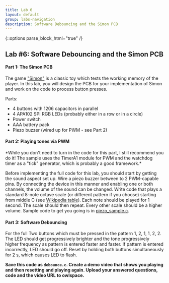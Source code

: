 ```yaml
---
title: Lab 6
layout: default
group: labs-navigation
description: Software Debouncing and the Simon PCB
---
```


{::options parse_block_html="true" /}

## Lab #6: Software Debouncing and the Simon PCB

#### Part 1: The Simon PCB

The game ["Simon"](https://en.wikipedia.org/wiki/Simon_(game)) is a classic toy which tests the
working memory of the player. In this lab, you will design the PCB for your implementation of
Simon and work on the code to process button presses. 

Parts:
- 4 buttons with 1206 capacitors in parallel
- 4 APA102 SPI RGB LEDs (probably either in a row or in a circle)
- Power switch
- AAA battery pack
- Piezo buzzer (wired up for PWM - see Part 2)

#### Part 2: Playing tones via PWM

<p class="text-success">
*While you don't need to turn in the code for this part, I still recommend you do it! The sample
uses the TimerA1 module for PWM and the watchdog timer as a "tick" generator, which is probably
a good framework.*
</p>

Before implementing the full code for this lab, you should start by getting the sound aspect
set up. Wire a piezo buzzer between to 2 PWM-capable pins. By connecting the device in this
manner and enabling one or both channels, the volume of the sound can be changed. Write code
that plays a standard 8-note octave scale (or different pattern if you choose) starting from
middle C (see [Wikipedia table](https://en.wikipedia.org/wiki/Scientific_pitch_notation)). Each
note should be played for 1 second. The scale should then repeat. Every other scale should be a
higher volume. Sample code to get you going is in [piezo_sample.c](lab6/piezosample.c).


#### Part 3: Software Debouncing

For the full Two buttons which must be pressed in the pattern 1, 2, 1, 1, 2, 2. The LED should get
progressively brighter and the tone progressively higher frequency as pattern is entered faster
and faster. If pattern is entered incorrectly, LED should go off. Reset by holding both buttons
simultaneously for 2 s, which causes LED to flash.

**Save this code as `debounce.c`. Create a demo video that shows you playing and then resetting
and playing again. Upload your answered questions, code and the video URL to owlspace.**


